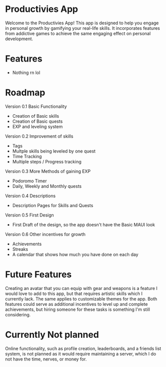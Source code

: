 # Productivies App

Welcome to the Productivies App! This app is designed to help you engage in personal growth by gamifying your real-life skills. It incorporates features from addictive games to achieve the same engaging effect on personal development.

# Features

- Nothing rn lol

# Roadmap

Version 0.1 Basic Functionality

- Creation of Basic skills
- Creation of Basic quests
- EXP and leveling system

Version 0.2 Improvement of skills

- Tags
- Multple skills being leveled by one quest
- Time Tracking
- Multiple steps / Progress tracking

Version 0.3 More Methods of gaining EXP

- Podoromo Timer
- Daily, Weekly and Monthly quests

Version 0.4 Descriptions

- Description Pages for Skills and Quests

Version 0.5 First Design

- First Draft of the design, so the app doesn't have the Basic MAUI look

Version 0.6 Other incentives for growth

- Achievements
- Streaks
- A calendar that shows how much you have done on each day


# Future Features

Creating an avatar that you can equip with gear and weapons is a feature I would love to add to this app, but that requires artistic skills which I currently lack. The same applies to customizable themes for the app. Both features could serve as additional incentives to level up and complete achievements, but hiring someone for these tasks is something I'm still considering.

# Currently Not planned

Online functionality, such as profile creation, leaderboards, and a friends list system, is not planned as it would require maintaining a server, which I do not have the time, nerves, or money for.
